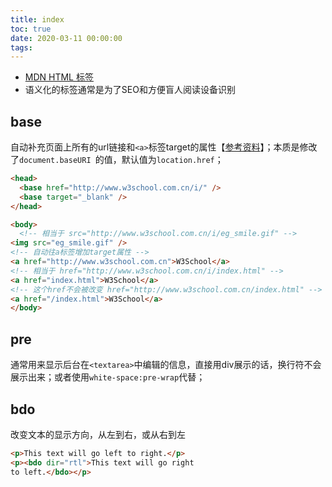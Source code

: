 ```yaml
---
title: index
toc: true
date: 2020-03-11 00:00:00
tags:
---
```


* [MDN HTML 标签](https://developer.mozilla.org/zh-CN/docs/Web/HTML/Element)
* 语义化的标签通常是为了SEO和方便盲人阅读设备识别



## base
自动补充页面上所有的url链接和`<a>`标签target的属性【[参考资料](https://developer.mozilla.org/zh-CN/docs/Web/HTML/Element/base)】；本质是修改了`document.baseURI `的值，默认值为`location.href`；
```html
<head>
  <base href="http://www.w3school.com.cn/i/" />
  <base target="_blank" />
</head>

<body>
  <!-- 相当于 src="http://www.w3school.com.cn/i/eg_smile.gif" -->
<img src="eg_smile.gif" />
<!-- 自动往a标签增加target属性 -->
<a href="http://www.w3school.com.cn">W3School</a>
<!-- 相当于 href="http://www.w3school.com.cn/i/index.html" -->
<a href="index.html">W3School</a>
<!-- 这个href不会被改变 href="http://www.w3school.com.cn/index.html" -->
<a href="/index.html">W3School</a>
</body>
```


## pre
通常用来显示后台在`<textarea>`中编辑的信息，直接用div展示的话，换行符不会展示出来；或者使用`white-space:pre-wrap`代替；



## bdo
改变文本的显示方向，从左到右，或从右到左
```html
<p>This text will go left to right.</p>
<p><bdo dir="rtl">This text will go right 
to left.</bdo></p>
```

